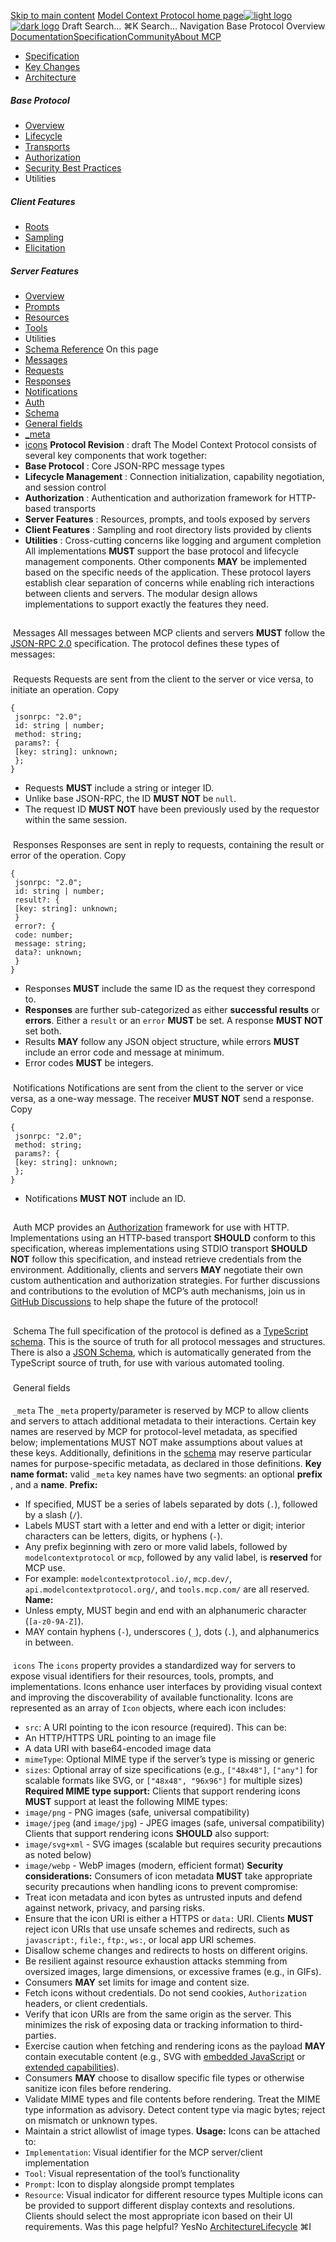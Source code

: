 [Skip to main content](#content-area)
[Model Context Protocol home page![light logo](https://mintcdn.com/mcp/4ZXF1PrDkEaJvXpn/logo/light.svg?fit=max&auto=format&n=4ZXF1PrDkEaJvXpn&q=85&s=4498cb8a57d574005f3dca62bdd49c95)![dark logo](https://mintcdn.com/mcp/4ZXF1PrDkEaJvXpn/logo/dark.svg?fit=max&auto=format&n=4ZXF1PrDkEaJvXpn&q=85&s=c0687c003f8f2cbdb24772ab4c8a522c)](/)
Draft
Search...
⌘K
Search...
Navigation
Base Protocol
Overview
[Documentation](/docs/getting-started/intro)[Specification](/specification/2025-06-18)[Community](/community/communication)[About MCP](/about)
 * [Specification](/specification/draft)
 * [Key Changes](/specification/draft/changelog)
 * [Architecture](/specification/draft/architecture)
##### Base Protocol
 * [Overview](/specification/draft/basic)
 * [Lifecycle](/specification/draft/basic/lifecycle)
 * [Transports](/specification/draft/basic/transports)
 * [Authorization](/specification/draft/basic/authorization)
 * [Security Best Practices](/specification/draft/basic/security_best_practices)
 * Utilities
##### Client Features
 * [Roots](/specification/draft/client/roots)
 * [Sampling](/specification/draft/client/sampling)
 * [Elicitation](/specification/draft/client/elicitation)
##### Server Features
 * [Overview](/specification/draft/server)
 * [Prompts](/specification/draft/server/prompts)
 * [Resources](/specification/draft/server/resources)
 * [Tools](/specification/draft/server/tools)
 * Utilities
 * [Schema Reference](/specification/draft/schema)
On this page
 * [Messages](#messages)
 * [Requests](#requests)
 * [Responses](#responses)
 * [Notifications](#notifications)
 * [Auth](#auth)
 * [Schema](#schema)
 * [General fields](#general-fields)
 * [_meta](#meta)
 * [icons](#icons)
**Protocol Revision** : draft
The Model Context Protocol consists of several key components that work together:
 * **Base Protocol** : Core JSON-RPC message types
 * **Lifecycle Management** : Connection initialization, capability negotiation, and session control
 * **Authorization** : Authentication and authorization framework for HTTP-based transports
 * **Server Features** : Resources, prompts, and tools exposed by servers
 * **Client Features** : Sampling and root directory lists provided by clients
 * **Utilities** : Cross-cutting concerns like logging and argument completion
All implementations **MUST** support the base protocol and lifecycle management components. Other components **MAY** be implemented based on the specific needs of the application. These protocol layers establish clear separation of concerns while enabling rich interactions between clients and servers. The modular design allows implementations to support exactly the features they need.
## 
[​](#messages)
Messages
All messages between MCP clients and servers **MUST** follow the [JSON-RPC 2.0](https://www.jsonrpc.org/specification) specification. The protocol defines these types of messages:
### 
[​](#requests)
Requests
Requests are sent from the client to the server or vice versa, to initiate an operation.
Copy
```
{
 jsonrpc: "2.0";
 id: string | number;
 method: string;
 params?: {
 [key: string]: unknown;
 };
}
```
 * Requests **MUST** include a string or integer ID.
 * Unlike base JSON-RPC, the ID **MUST NOT** be `null`.
 * The request ID **MUST NOT** have been previously used by the requestor within the same session.
### 
[​](#responses)
Responses
Responses are sent in reply to requests, containing the result or error of the operation.
Copy
```
{
 jsonrpc: "2.0";
 id: string | number;
 result?: {
 [key: string]: unknown;
 }
 error?: {
 code: number;
 message: string;
 data?: unknown;
 }
}
```
 * Responses **MUST** include the same ID as the request they correspond to.
 * **Responses** are further sub-categorized as either **successful results** or **errors**. Either a `result` or an `error` **MUST** be set. A response **MUST NOT** set both.
 * Results **MAY** follow any JSON object structure, while errors **MUST** include an error code and message at minimum.
 * Error codes **MUST** be integers.
### 
[​](#notifications)
Notifications
Notifications are sent from the client to the server or vice versa, as a one-way message. The receiver **MUST NOT** send a response.
Copy
```
{
 jsonrpc: "2.0";
 method: string;
 params?: {
 [key: string]: unknown;
 };
}
```
 * Notifications **MUST NOT** include an ID.
## 
[​](#auth)
Auth
MCP provides an [Authorization](/specification/draft/basic/authorization) framework for use with HTTP. Implementations using an HTTP-based transport **SHOULD** conform to this specification, whereas implementations using STDIO transport **SHOULD NOT** follow this specification, and instead retrieve credentials from the environment. Additionally, clients and servers **MAY** negotiate their own custom authentication and authorization strategies. For further discussions and contributions to the evolution of MCP’s auth mechanisms, join us in [GitHub Discussions](https://github.com/modelcontextprotocol/specification/discussions) to help shape the future of the protocol!
## 
[​](#schema)
Schema
The full specification of the protocol is defined as a [TypeScript schema](https://github.com/modelcontextprotocol/specification/blob/main/schema/draft/schema.ts). This is the source of truth for all protocol messages and structures. There is also a [JSON Schema](https://github.com/modelcontextprotocol/specification/blob/main/schema/draft/schema.json), which is automatically generated from the TypeScript source of truth, for use with various automated tooling.
### 
[​](#general-fields)
General fields
#### 
[​](#meta)
`_meta`
The `_meta` property/parameter is reserved by MCP to allow clients and servers to attach additional metadata to their interactions. Certain key names are reserved by MCP for protocol-level metadata, as specified below; implementations MUST NOT make assumptions about values at these keys. Additionally, definitions in the [schema](https://github.com/modelcontextprotocol/specification/blob/main/schema/draft/schema.ts) may reserve particular names for purpose-specific metadata, as declared in those definitions. **Key name format:** valid `_meta` key names have two segments: an optional **prefix** , and a **name**. **Prefix:**
 * If specified, MUST be a series of labels separated by dots (`.`), followed by a slash (`/`).
 * Labels MUST start with a letter and end with a letter or digit; interior characters can be letters, digits, or hyphens (`-`).
 * Any prefix beginning with zero or more valid labels, followed by `modelcontextprotocol` or `mcp`, followed by any valid label, is **reserved** for MCP use.
 * For example: `modelcontextprotocol.io/`, `mcp.dev/`, `api.modelcontextprotocol.org/`, and `tools.mcp.com/` are all reserved.
**Name:**
 * Unless empty, MUST begin and end with an alphanumeric character (`[a-z0-9A-Z]`).
 * MAY contain hyphens (`-`), underscores (`_`), dots (`.`), and alphanumerics in between.
#### 
[​](#icons)
`icons`
The `icons` property provides a standardized way for servers to expose visual identifiers for their resources, tools, prompts, and implementations. Icons enhance user interfaces by providing visual context and improving the discoverability of available functionality. Icons are represented as an array of `Icon` objects, where each icon includes:
 * `src`: A URI pointing to the icon resource (required). This can be:
 * An HTTP/HTTPS URL pointing to an image file
 * A data URI with base64-encoded image data
 * `mimeType`: Optional MIME type if the server’s type is missing or generic
 * `sizes`: Optional array of size specifications (e.g., `["48x48"]`, `["any"]` for scalable formats like SVG, or `["48x48", "96x96"]` for multiple sizes)
**Required MIME type support:** Clients that support rendering icons **MUST** support at least the following MIME types:
 * `image/png` - PNG images (safe, universal compatibility)
 * `image/jpeg` (and `image/jpg`) - JPEG images (safe, universal compatibility)
Clients that support rendering icons **SHOULD** also support:
 * `image/svg+xml` - SVG images (scalable but requires security precautions as noted below)
 * `image/webp` - WebP images (modern, efficient format)
**Security considerations:** Consumers of icon metadata **MUST** take appropriate security precautions when handling icons to prevent compromise:
 * Treat icon metadata and icon bytes as untrusted inputs and defend against network, privacy, and parsing risks.
 * Ensure that the icon URI is either a HTTPS or `data:` URI. Clients **MUST** reject icon URIs that use unsafe schemes and redirects, such as `javascript:`, `file:`, `ftp:`, `ws:`, or local app URI schemes.
 * Disallow scheme changes and redirects to hosts on different origins.
 * Be resilient against resource exhaustion attacks stemming from oversized images, large dimensions, or excessive frames (e.g., in GIFs).
 * Consumers **MAY** set limits for image and content size.
 * Fetch icons without credentials. Do not send cookies, `Authorization` headers, or client credentials.
 * Verify that icon URIs are from the same origin as the server. This minimizes the risk of exposing data or tracking information to third-parties.
 * Exercise caution when fetching and rendering icons as the payload **MAY** contain executable content (e.g., SVG with [embedded JavaScript](https://www.w3.org/TR/SVG11/script.html) or [extended capabilities](https://www.w3.org/TR/SVG11/extend.html)).
 * Consumers **MAY** choose to disallow specific file types or otherwise sanitize icon files before rendering.
 * Validate MIME types and file contents before rendering. Treat the MIME type information as advisory. Detect content type via magic bytes; reject on mismatch or unknown types.
 * Maintain a strict allowlist of image types.
**Usage:** Icons can be attached to:
 * `Implementation`: Visual identifier for the MCP server/client implementation
 * `Tool`: Visual representation of the tool’s functionality
 * `Prompt`: Icon to display alongside prompt templates
 * `Resource`: Visual indicator for different resource types
Multiple icons can be provided to support different display contexts and resolutions. Clients should select the most appropriate icon based on their UI requirements.
Was this page helpful?
YesNo
[Architecture](/specification/draft/architecture/index)[Lifecycle](/specification/draft/basic/lifecycle)
⌘I